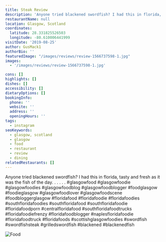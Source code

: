```yaml
---
title: Steak Review
description: 'Anyone tried blackened swordfish? I had this in florida, tasty and fresh as it was the fish of the day. . . . . . #glasgowfood #glasgowfoodie #glasgowfoodies #glasgowfoodblog #glas'
restaurantName: null
location: Glasgow, Scotland
coordinates:
  latitude: 28.331825526503
  longitude: -80.610006441999
visitDate: '2019-08-25'
author: GusMack1
authorBio: ''
featuredImage: "/images/reviews/review-1566737598-1.jpg"
images:
  - '/images/reviews/review-1566737598-1.jpg'

cons: []
highlights: []
dishes: []
accessibility: []
dietaryOptions: []
bookingInfo:
  phone: ''
  website: ''
  address: ''
  openingHours: ''
tags:
  - instagram
seoKeywords:
  - glasgow, scotland
  - glasgow
  - food
  - restaurant
  - review
  - dining
relatedRestaurants: []
---
```


Anyone tried blackened swordfish? I had this in florida, tasty and fresh as it was the fish of the day. .
.
.
.
.
#glasgowfood #glasgowfoodie #glasgowfoodies #glasgowfoodblog #glasgowfoodblogger #foodglasgow #foodieglasgow #glasgowfoodlover #glasgowfoodscene #foodbloggerglasgow #floridafood #floridafoodie #floridafoodies #southfloridafoodies #southfloridafood #southfloridafoodie #floridafoodporn #centralfloridafood #southfloridafoodtrucks #floridafoodiefrenzy #floridafoodblogger #naplesfloridafoodie #floridafoodtruck #floridafoods #scottishglasgowfoodies #swordfish #swordfishsteak #grilledswordfish #blackened #blackenedfish

![Food](/images/reviews/review-1566737598-1.jpg)
